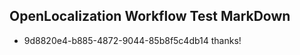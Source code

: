 ## OpenLocalization Workflow Test MarkDown
* 9d8820e4-b885-4872-9044-85b8f5c4db14 
thanks!<!--HONumber=Mar16_HO3-->

